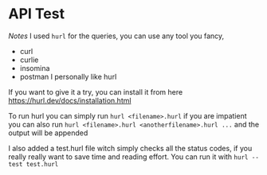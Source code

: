 # API Test

*Notes* I used `hurl` for the queries, 
you can use any tool you fancy, 
- curl
- curlie
- insomina
- postman
I personally like hurl

If you want to give it a try,
you can install it from here
https://hurl.dev/docs/installation.html

To run hurl you can simply run 
`hurl <filename>.hurl`
if you are impatient you 
can also run 
`hurl <filename>.hurl <anotherfilename>.hurl ...`
and the output will be appended

I also added a test.hurl file witch simply checks all the status codes,
if you really really want to save time and reading effort.
You can run it with 
`hurl --test test.hurl`
